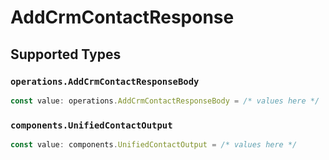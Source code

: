 # AddCrmContactResponse


## Supported Types

### `operations.AddCrmContactResponseBody`

```typescript
const value: operations.AddCrmContactResponseBody = /* values here */
```

### `components.UnifiedContactOutput`

```typescript
const value: components.UnifiedContactOutput = /* values here */
```

